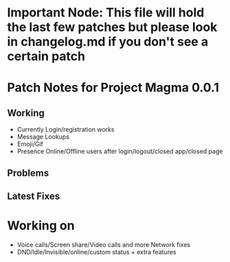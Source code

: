 
# Important Node: This file will hold the last few patches but please look in changelog.md if you don't see a certain patch
# Patch Notes for Project Magma 0.0.1
## Working
* Currently Login/registration works
* Message Lookups
* Emoji/Gif
* Presence Online/Offline users after login/logout/closed app/closed page

## Problems

## Latest Fixes

# Working on
* Voice calls/Screen share/Video calls and more Network fixes
* DND/Idle/Invisible/online/custom status + extra features 
